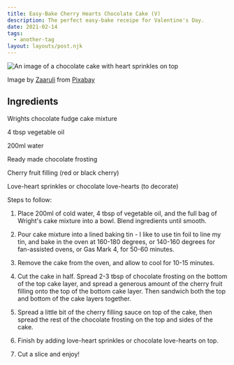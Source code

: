 ```yaml
---
title: Easy-Bake Cherry Hearts Chocolate Cake (V)
description: The perfect easy-bake receipe for Valentine's Day. 
date: 2021-02-14
tags:
  - another-tag
layout: layouts/post.njk
---
```

<img src="https://pixabay.com/get/g5ab3ae6a586a341175a51d6ac31b78069d4f8160f8b1af8985345a40e902e02056dd766c603632625888df0f7ea48ec6_640.jpg" alt="An image of a chocolate cake with heart sprinkles on top">

Image by <a href="https://pixabay.com/users/zaaruli-18440915/?utm_source=link-attribution&amp;utm_medium=referral&amp;utm_campaign=image&amp;utm_content=5907658">Zaaruli</a> from <a href="https://pixabay.com/?utm_source=link-attribution&amp;utm_medium=referral&amp;utm_campaign=image&amp;utm_content=5907658">Pixabay</a>

## Ingredients 

Wrights chocolate fudge cake mixture

4 tbsp vegetable oil

200ml water

Ready made chocolate frosting

Cherry fruit filling (red or black cherry)

Love-heart sprinkles or chocolate love-hearts (to decorate)


Steps to follow:

1. Place 200ml of cold water, 4 tbsp of vegetable oil, and the full bag of Wright's cake mixture into a bowl. Blend ingredients until smooth. 

2. Pour cake mixture into a lined baking tin - I like to use tin foil to line my tin, and bake in the oven at 160-180 degrees, or 140-160 degrees for fan-assisted ovens, or Gas Mark 4, for 50-60 minutes. 

3. Remove the cake from the oven, and allow to cool for 10-15 minutes.

4. Cut the cake in half. Spread 2-3 tbsp of chocolate frosting on the bottom of the top cake layer, and spread a generous amount of the cherry fruit filling onto the top of the bottom cake layer. Then sandwich both the top and bottom of the cake layers together.

5. Spread a little bit of the cherry filling sauce on top of the cake, then spread the rest of the chocolate frosting on the top and sides of the cake.

6. Finish by adding love-heart sprinkles or chocolate love-hearts on top. 

7. Cut a slice and enjoy!